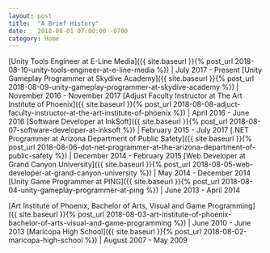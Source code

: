 ```yaml
---
layout: post
title:  "A Brief History"
date:   2018-08-01 07:00:00 -0700
category: Home
---
```


[Unity Tools Engineer at E-Line Media]({{ site.baseurl }}{% post_url 2018-08-10-unity-tools-engineer-at-e-line-media %}) | July 2017 - Present
[Unity Gameplay Programmer at Skydive Academy]({{ site.baseurl }}{% post_url 2018-08-09-unity-gameplay-programmer-at-skydive-academy %}) | November 2016 - November 2017
[Adjust Faculty Instructor at The Art Institute of Phoenix]({{ site.baseurl }}{% post_url 2018-08-08-adjuct-faculty-instructor-at-the-art-institute-of-phoenix %}) | April 2016 - June 2016
[Software Developer at InkSoft]({{ site.baseurl }}{% post_url 2018-08-07-software-developer-at-inksoft %}) | February 2015 - July 2017
[.NET Programmer at Arizona Department of Public Safety]({{ site.baseurl }}{% post_url 2018-08-06-dot-net-programmer-at-the-arizona-department-of-public-safety %}) | December 2014 - February 2015
[Web Developer at Grand Canyon University]({{ site.baseurl }}{% post_url 2018-08-05-web-developer-at-grand-canyon-university %}) | May 2014 - December 2014
[Unity Game Programmer at PING]({{ site.baseurl }}{% post_url 2018-08-04-unity-gameplay-programmer-at-ping %}) | June 2013 - April 2014

[Art Institute of Phoenix, Bachelor of Arts, Visual and Game Programming]({{ site.baseurl }}{% post_url 2018-08-03-art-institute-of-phoenix-bachelor-of-arts-visual-and-game-programming %}) | June 2010 - June 2013
[Maricopa High School]({{ site.baseurl }}{% post_url 2018-08-02-maricopa-high-school %}) | August 2007 - May 2009